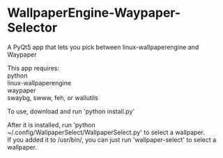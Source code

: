 # WallpaperEngine-Waypaper-Selector
A PyQt5 app that lets you pick between linux-wallpaperengine and Waypaper

<p>This app requires:<br>
python<br>
linux-wallpaperengine<br>
waypaper<br>
swaybg, swww, feh, or wallutils
<p>

To use, download and run 'python install.py'

<p>After it is installed, run 'python ~/.config/WallpaperSelect/WallpaperSelect.py' to select a wallpaper.<br>
If you added it to /usr/bin/, you can just run 'wallpaper-select' to select a wallpaper.
<p>
